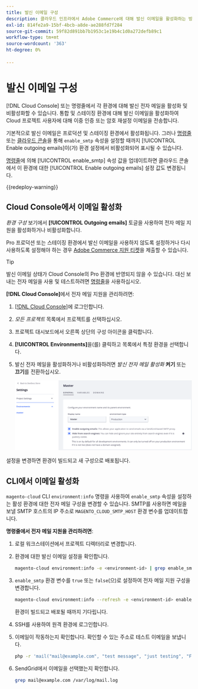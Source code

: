 ```yaml
---
title: 발신 이메일 구성
description: 클라우드 인프라에서 Adobe Commerce에 대해 발신 이메일을 활성화하는 방법을 알아봅니다.
exl-id: 814fe2a9-15bf-4bcb-a8de-ae288fd7f284
source-git-commit: 59f82d891bb7b1953c1e19b4c1d0a272defb89c1
workflow-type: tm+mt
source-wordcount: '363'
ht-degree: 0%

---
```


# 발신 이메일 구성

[!DNL Cloud Console] 또는 명령줄에서 각 환경에 대해 발신 전자 메일을 활성화 및 비활성화할 수 있습니다. 통합 및 스테이징 환경에 대해 발신 이메일을 활성화하여 Cloud 프로젝트 사용자에 대해 이중 인증 또는 암호 재설정 이메일을 전송합니다.

기본적으로 발신 이메일은 프로덕션 및 스테이징 환경에서 활성화됩니다. 그러나 [명령줄](#enable-emails-in-the-cli) 또는 [클라우드 콘솔](outgoing-emails.md#enable-emails-in-the-cloud-console)을 통해 `enable_smtp` 속성을 설정할 때까지 [!UICONTROL Enable outgoing emails]이(가) 환경 설정에서 비활성화되어 표시될 수 있습니다.

[명령줄](#enable-emails-in-the-cli)에 의해 [!UICONTROL enable_smtp] 속성 값을 업데이트하면 클라우드 콘솔에서 이 환경에 대한 [!UICONTROL Enable outgoing emails] 설정 값도 변경됩니다.

{{redeploy-warning}}

## Cloud Console에서 이메일 활성화

_환경 구성_ 보기에서 **[!UICONTROL Outgoing emails]** 토글을 사용하여 전자 메일 지원을 활성화하거나 비활성화합니다.

Pro 프로덕션 또는 스테이징 환경에서 발신 이메일을 사용하지 않도록 설정하거나 다시 사용하도록 설정해야 하는 경우 [Adobe Commerce 지원 티켓](https://experienceleague.adobe.com/en/docs/commerce-knowledge-base/kb/help-center-guide/magento-help-center-user-guide)을 제출할 수 있습니다.

>[!TIP]
>
>발신 이메일 상태가 Cloud Console의 Pro 환경에 반영되지 않을 수 있습니다. 대신 보내는 전자 메일을 사용 및 테스트하려면 [명령줄](#enable-emails-in-the-cli)을 사용하십시오.

**[!DNL Cloud Console]**&#x200B;에서 전자 메일 지원을 관리하려면:

1. [[!DNL Cloud Console]](https://console.adobecommerce.com)에 로그인합니다.
1. _모든 프로젝트_ 목록에서 프로젝트를 선택하십시오.
1. 프로젝트 대시보드에서 오른쪽 상단의 구성 아이콘을 클릭합니다.
1. **[!UICONTROL Environments]**&#x200B;을(를) 클릭하고 목록에서 특정 환경을 선택합니다.
1. 발신 전자 메일을 활성화하거나 비활성화하려면 _발신 전자 메일 활성화_ **켜기** 또는 **끄기**&#x200B;를 전환하십시오.

   ![발신 전자 메일 구성 사용](../../assets/outgoing-emails.png)

설정을 변경하면 환경이 빌드되고 새 구성으로 배포됩니다.

## CLI에서 이메일 활성화

`magento-cloud` CLI `environment:info` 명령을 사용하여 `enable_smtp` 속성을 설정하는 활성 환경에 대한 전자 메일 구성을 변경할 수 있습니다. SMTP를 사용하면 메일을 보낼 SMTP 호스트의 IP 주소로 `MAGENTO_CLOUD_SMTP_HOST` 환경 변수를 업데이트합니다.

**명령줄에서 전자 메일 지원을 관리하려면**:

1. 로컬 워크스테이션에서 프로젝트 디렉터리로 변경합니다.

1. 환경에 대한 발신 이메일 설정을 확인합니다.

   ```bash
   magento-cloud environment:info -e <environment-id> | grep enable_smtp
   ```

1. `enable_smtp` 환경 변수를 `true` 또는 `false`(으)로 설정하여 전자 메일 지원 구성을 변경합니다.

   ```bash
   magento-cloud environment:info --refresh -e <environment-id> enable_smtp true
   ```

   환경이 빌드되고 배포될 때까지 기다립니다.

1. SSH를 사용하여 원격 환경에 로그인합니다.

1. 이메일이 작동하는지 확인합니다. 확인할 수 있는 주소로 테스트 이메일을 보냅니다.

   ```bash
   php -r 'mail("mail@example.com", "test message", "just testing", "From: tester@example.com");'
   ```

1. SendGrid에서 이메일을 선택했는지 확인합니다.

   ```bash
   grep mail@example.com /var/log/mail.log
   ```
